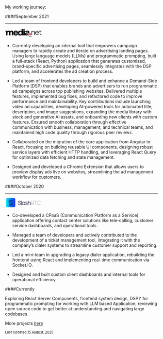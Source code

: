 My working journey:

####September 2021

<hr>

<a href="https://www.media.net/" target="_blank"><img src="../images/media.svg" alt="media.net" width="120" /></a>

- Currently developing an internal tool that empowers campaign managers to rapidly create and iterate on advertising landing pages. Using large language models (LLMs) and programmatic prompting, built a full-stack (React, Python) application that generates customized, brand-specific advertising pages, seamlessly integrates with the DSP platform, and accelerates the ad creation process.

- Led a team of frontend developers to build and enhance a Demand-Side Platform (DSP) that enables brands and advertisers to run programmatic ad campaigns across top publishing websites. Delivered multiple features, implemented bug fixes, and refactored code to improve performance and maintainability. Key contributions include launching video ad capabilities, developing AI-powered tools for automated title, description, and image suggestions, expanding the media library with stock and generative AI assets, and onboarding new clients with custom features. Ensured smooth collaboration through effective communication with business, management, and technical teams, and maintained high code quality through rigorous peer reviews.

- Collaborated on the migration of the core application from Angular to React, focusing on building reusable UI components, designing robust service layers with efficient HTTP handling, and leveraging React Query for optimized data fetching and state management.

- Designed and developed a Chrome Extension that allows users to preview display ads live on websites, streamlining the ad management workflow for customers.

####October 2020

<hr>

<a href="https://www.slashrtc.com/" target="_blank"><img src="../images/slash.svg" alt="SlashRTC" width="120" /></a>

- Co-developed a CPaaS (Communication Platform as a Service) application offering contact center solutions like tele-calling, customer service dashboards, and operational tools.

- Managed a team of developers and actively contributed to the development of a ticket management tool, integrating it with the company’s dialer systems to streamline customer support and reporting.

- Led a mini-team in upgrading a legacy dialer application, rebuilding the frontend using React and implementing real-time communication via Socket.IO.

- Designed and built custom client dashboards and internal tools for operational efficiency.

####Currently

Exploring React Server Components, frontend system design, DSPY for programmatic prompting for working with LLM based Application, reviewing open source code to get better at understanding and navigating large codebases.

More projects <a href="https://github.com/umeshjain1999" target="_blank">_here_</a>

<div style="font-size:0.7rem;"> Last Updated <span style="text-decoration:underline;text-decoration-style: dotted;">15 August, 2025</span> </div>
